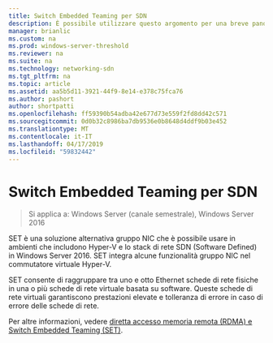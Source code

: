 ```yaml
---
title: Switch Embedded Teaming per SDN
description: È possibile utilizzare questo argomento per una breve panoramica di passare al gruppo incorporato in Windows Server 2016.
manager: brianlic
ms.custom: na
ms.prod: windows-server-threshold
ms.reviewer: na
ms.suite: na
ms.technology: networking-sdn
ms.tgt_pltfrm: na
ms.topic: article
ms.assetid: aa5b5d11-3921-44f9-8e14-e378c75fca76
ms.author: pashort
author: shortpatti
ms.openlocfilehash: ff59390b54adba42e677d73e559f2fd8dd42c571
ms.sourcegitcommit: 0d0b32c8986ba7db9536e0b8648d4ddf9b03e452
ms.translationtype: MT
ms.contentlocale: it-IT
ms.lasthandoff: 04/17/2019
ms.locfileid: "59832442"
---
```

# <a name="switch-embedded-teaming-for-sdn"></a>Switch Embedded Teaming per SDN

>Si applica a: Windows Server (canale semestrale), Windows Server 2016

SET è una soluzione alternativa gruppo NIC che è possibile usare in ambienti che includono Hyper-V e lo stack di rete SDN (Software Defined) in Windows Server 2016. SET integra alcune funzionalità gruppo NIC nel commutatore virtuale Hyper-V. 

SET consente di raggruppare tra uno e otto Ethernet schede di rete fisiche in una o più schede di rete virtuale basata su software. Queste schede di rete virtuali garantiscono prestazioni elevate e tolleranza di errore in caso di errore delle schede di rete.

Per altre informazioni, vedere [diretta accesso memoria remota (RDMA) e Switch Embedded Teaming (SET)](../../../virtualization//hyper-v-virtual-switch/RDMA-and-Switch-Embedded-Teaming.md).
